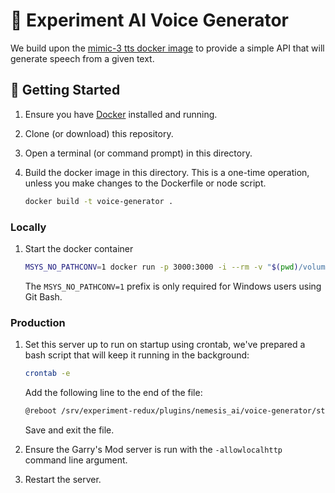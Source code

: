 # 🤖 Experiment AI Voice Generator

We build upon the [mimic-3 tts docker image](https://mycroft-ai.gitbook.io/docs/mycroft-technologies/mimic-tts/mimic-3#docker-image) to provide a simple API that will generate speech from a given text.

## 🚀 Getting Started

1. Ensure you have [Docker](https://www.docker.com/) installed and running.

2. Clone (or download) this repository.

3. Open a terminal (or command prompt) in this directory.

4. Build the docker image in this directory. This is a one-time operation, unless you make changes to the Dockerfile or node script.

    ```bash
    docker build -t voice-generator .
    ```

### Locally

1. Start the docker container

    ```bash
    MSYS_NO_PATHCONV=1 docker run -p 3000:3000 -i --rm -v "$(pwd)/volume:/root/.local/share/mycroft/mimic3" --env-file "./.env" voice-generator
    ```

    The `MSYS_NO_PATHCONV=1` prefix is only required for Windows users using Git Bash.

### Production

1. Set this server up to run on startup using crontab, we've prepared a bash script that will keep it running in the background:

    ```bash
    crontab -e
    ```

    Add the following line to the end of the file:

    ```bash
    @reboot /srv/experiment-redux/plugins/nemesis_ai/voice-generator/start.sh
    ```

    Save and exit the file.

2. Ensure the Garry's Mod server is run with the `-allowlocalhttp` command line argument.

3. Restart the server.
